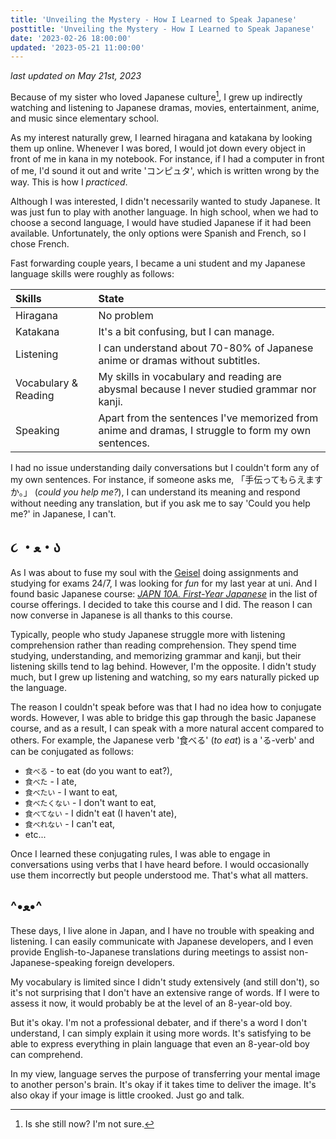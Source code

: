 ```yaml
---
title: 'Unveiling the Mystery - How I Learned to Speak Japanese'
posttitle: 'Unveiling the Mystery - How I Learned to Speak Japanese'
date: '2023-02-26 18:00:00'
updated: '2023-05-21 11:00:00'
---
```


_last updated on May 21st, 2023_

Because of my sister who loved Japanese culture[^a], 
I grew up indirectly watching and listening to Japanese dramas, movies, 
entertainment, anime, and music since elementary school. 

 As my interest naturally grew, I learned hiragana and katakana by looking them up online. 
Whenever I was bored, I would jot down every object in front of me in kana in my notebook. 
For instance, if I had a computer in front of me, I'd sound it out and write 'コンピュタ', 
which is written wrong by the way. This is how I _practiced_.

Although I was interested, I didn't necessarily wanted to study Japanese.
It was just fun to play with another language. 
In high school, when we had to choose a second language, 
I would have studied Japanese if it had been available. 
Unfortunately, the only options were Spanish and French, so I chose French.

Fast forwarding couple years, I became a uni student and my Japanese language skills were roughly as follows:

|Skills| State|
|:-----|:-----|
|Hiragana| No problem|
|Katakana|It's a bit confusing, but I can manage.|
|Listening | I can understand about 70-80% of Japanese anime or dramas without subtitles. |
|Vocabulary & Reading | My skills in vocabulary and reading are abysmal because I never studied grammar nor kanji. |
| Speaking | Apart from the sentences I've memorized from anime and dramas, I struggle to form my own sentences. |

I had no issue understanding daily conversations but I couldn't form any of my own sentences.
For instance, if someone asks me, 「手伝ってもらえますか。」 (_could you help me?_), I can understand its meaning and respond without needing any translation,
but if you ask me to say 'Could you help me?' in Japanese, I can't.

## ૮ ・ﻌ・ა

As I was about to fuse my soul with the [Geisel](https://library.ucsd.edu/about/geisel-library.html) doing assignments and studying for exams 24/7,
I was looking for _fun_ for my last year at uni. And I found basic Japanese course: _[JAPN 10A. First-Year Japanese](https://catalog.ucsd.edu/courses/JAPN.html)_ in the 
list of course offerings. I decided to take this course and I did.
The reason I can now converse in Japanese is all thanks to this course.

Typically, people who study Japanese struggle more with listening comprehension rather than reading comprehension. They spend time studying, understanding, and memorizing grammar and kanji, but their listening skills tend to lag behind. However, I'm the opposite. I didn't study much, but I grew up listening and watching, so my ears naturally picked up the language.

The reason I couldn't speak before was that I had no idea how to conjugate words. However, I was able to bridge this gap through the basic Japanese course, and as a result, I can speak with a more natural accent compared to others.
For example, the Japanese verb '食べる' (_to eat_) is a 'る-verb' and can be conjugated as follows:

- `食べる` - to eat (do you want to eat?),
- `食べた` - I ate,
- `食べたい` - I want to eat,
- `食べたくない` - I don't want to eat,
- `食べてない` - I didn't eat (I haven't ate),
- `食べれない` - I can't eat,
- etc...

Once I learned these conjugating rules, I was able to engage in conversations using verbs that I have heard before.
I would occasionally use them incorrectly but people understood me. That's what all matters.

## ^•ﻌ•^

These days, I live alone in Japan, and I have no trouble with speaking and listening. I can easily communicate with Japanese developers, and I even provide English-to-Japanese translations during meetings to assist non-Japanese-speaking foreign developers.

My vocabulary is limited since I didn't study extensively (and still don't), so it's not surprising that I don't have an extensive range of words. If I were to assess it now, it would probably be at the level of an 8-year-old boy.

But it's okay. I'm not a professional debater, and if there's a word I don't understand, I can simply explain it using more words. It's satisfying to be able to express everything in plain language that even an 8-year-old boy can comprehend.

In my view, language serves the purpose of transferring your mental image to another person's brain. 
It's okay if it takes time to deliver the image. It's also okay if your image is little crooked.
Just go and talk.

[^a]: Is she still now? I'm not sure.
